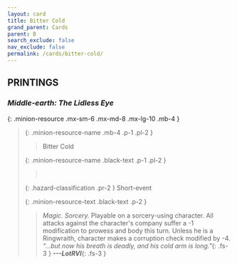 ```yaml
---
layout: card
title: Bitter Cold
grand_parent: Cards
parent: B
search_exclude: false
nav_exclude: false
permalink: /cards/bitter-cold/
---
```


## PRINTINGS


### _Middle-earth: The Lidless Eye_

{: .minion-resource .mx-sm-6 .mx-md-8 .mx-lg-10 .mb-4 }
> {: .minion-resource-name .mb-4 .p-1 .pl-2 }
> > <div class="hazard-mp"></div>
> > <div class="card-name">Bitter Cold</div>
>
> {: .minion-resource-name .black-text .p-1 .pl-2 }
> > &nbsp;
>
> {: .hazard-classification .pr-2 }
> Short-event
>
> {: .minion-resource-text .black-text .p-2 }
> > _Magic._ _Sorcery._ Playable on a sorcery-using character. All attacks against the character's company suffer a -1 modification to prowess and body this turn. Unless he is a Ringwraith, character makes a corruption check modified by -4. <br>_“...but now his breath is deadly, and his cold arm is long."_{: .fs-3 } ***---&#65279;LotRVI***{: .fs-3 } 
> 
